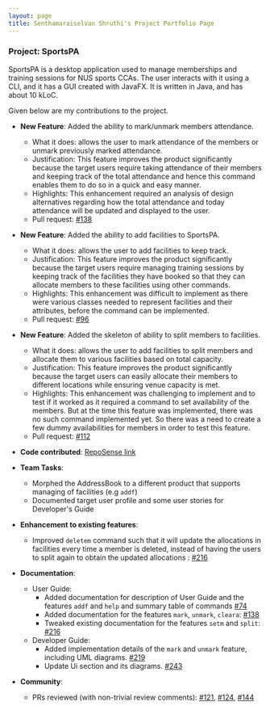 ```yaml
---
layout: page
title: Senthamaraiselvan Shruthi's Project Portfolio Page
---
```


### Project: SportsPA

SportsPA is a desktop application used to manage memberships and training sessions for NUS sports CCAs. 
The user interacts with it using a CLI, and it has a GUI created with JavaFX. It is written in Java, and has about 10 kLoC.

Given below are my contributions to the project.

* **New Feature**: Added the ability to mark/unmark members attendance.
    * What it does: allows the user to mark attendance of the members or unmark previously marked attendance.
    * Justification: This feature improves the product significantly because the target users require taking attendance of their members and keeping track of the total attendance and hence this command enables them to do so in a quick and easy manner.
    * Highlights: This enhancement required an analysis of design alternatives regarding how the total attendance and today attendance will be updated and displayed to the user.
    * Pull request: [\#138](https://github.com/AY2122S1-CS2103T-W12-1/tp/pull/138)

* **New Feature**: Added the ability to add facilities to SportsPA.
    * What it does: allows the user to add facilities to keep track.
    * Justification: This feature improves the product significantly because the target users require managing training sessions by keeping track of the facilities they have booked so that they can allocate members to these facilities using other commands.
    * Highlights: This enhancement was difficult to implement as there were various classes needed to represent facilities and their attributes, before the command can be implemented.
    * Pull request: [\#96](https://github.com/AY2122S1-CS2103T-W12-1/tp/pull/96)

* **New Feature**: Added the skeleton of ability to split members to facilities.
    * What it does: allows the user to add facilities to split members and allocate them to various facilities based on total capacity.
    * Justification: This feature improves the product significantly because the target users can easily allocate their members to different locations while ensuring venue capacity is met.
    * Highlights: This enhancement was challenging to implement and to test if it worked as it required a command to set availability of the members. But at the time this feature was implemented,
      there was no such command implemented yet. So there was a need to create a few dummy availabilities for members in order to test this feature.
    * Pull request: [\#112](https://github.com/AY2122S1-CS2103T-W12-1/tp/pull/112)

* **Code contributed**: [RepoSense link](https://nus-cs2103-ay2122s1.github.io/tp-dashboard/#breakdown=true&search=shruthi0310)

* **Team Tasks**:
    * Morphed the AddressBook to a different product that supports managing of facilities (e.g `addf`)
    * Documented target user profile and some user stories for Developer's Guide
    
* **Enhancement to existing features**:
    * Improved `deletem` command such that it will update the allocations in facilities every time a member is deleted, instead of
    having the users to split again to obtain the updated allocations : [\#216](https://github.com/AY2122S1-CS2103T-W12-1/tp/pull/216)

* **Documentation**:
    * User Guide:
        * Added documentation for description of User Guide and the features `addf` and `help` and summary table of commands [\#74](https://github.com/AY2122S1-CS2103T-W12-1/tp/pull/74)
        * Added documentation for the features `mark`, `unmark`, `cleara`: [\#138](https://github.com/AY2122S1-CS2103T-W12-1/tp/pull/138)
        * Tweaked existing documentation for the features `setm` and `split`: [\#216](https://github.com/AY2122S1-CS2103T-W12-1/tp/pull/216)
    * Developer Guide:
        * Added implementation details of the `mark` and `unmark` feature, including UML diagrams. [\#219](https://github.com/AY2122S1-CS2103T-W12-1/tp/pull/219)
        * Update Ui section and its diagrams. [\#243](https://github.com/AY2122S1-CS2103T-W12-1/tp/pull/243)

* **Community**:
    * PRs reviewed (with non-trivial review comments): [\#121](https://github.com/AY2122S1-CS2103T-W12-1/tp/pull/121), [\#124](https://github.com/AY2122S1-CS2103T-W12-1/tp/pull/124), 
      [\#144](https://github.com/AY2122S1-CS2103T-W12-1/tp/pull/144)
